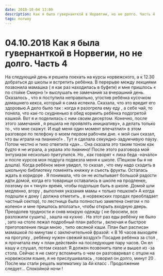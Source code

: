 ```yaml
---
date: 2018-10-04 13:00
description: Как я была гувернанткой в Норвегии, но не долго. Часть 4
tags: norway
---
```

# 04.10.2018 Как я была гувернанткой в Норвегии, но не долго. Часть 4

На следующий день я решила поехать на курсы норвежского, а к 12.30  добраться до школы и встретить ребёнка.  В перерыве между лекциями позвонила мамашка ( я как раз находилась в буфете) и мне пришлось « по стойке Смирно !» выслушать ее замечания за вчерашний день. Оказалось , что я поступила неправильно, угостив ребёнка кусочком домашнего кекса, который я сама испекла. Сказала, что это вредит его здоровью.А дело было так : когда я разогрела ему еду , а себе чай, то поняла, что  как-то скудненько в обед  кормить ребёнка подогретой кашкой. Вот я и поделилась с ним  своим десертом. Конечно, после этого замечания , я решила не проявлять инициативу», а делать только то , что мне скажут. И ещё меня один момент впечатлил» в этом разговоре по телефону о моем первом рабочем дне. « мой сын сказал, что вы играли на пианино!» . Тут я сделала секундно-задумчивую паузу. Потом честно и тихо ответила «да»...  Она сказала это таким тоном как будто я  не играла, а украла это пианино!  После этого разговора мой энтузиазм несколько притупился. Но , как говорят « лиха беда -начало» и после курсов моя подруга подвезла меня к школе. (Пешком бы я не дошла).  Когда ребёнок меня увидел, то сказал , что ему надо сходить в школьную библиотеку поменять книжку и съесть фрукты. Осталась ждать в коридоре . Я понимала, что он не испытывает большой радости идти домой, когда его товарищи оставались в школе на продленке, поэтому он « тянул» время, чтобы подольше быть в школе. Домой шли медленно, вгору , выполняя указания мамы « только пешком!» А когда подошли к дому ( должна отметить , в норвежских городах преобладает частный сектор), то лестница была полностью  заметена снегом « по колено»  и мне пришлось вползать», чтобы открыть входную дверь. Преодолев трудности и сняв мокрую одежду ( не бросили, все разложили сушить) , зашла на кухню . На этот раз еды ребёнку не было , зато на столе лежал подробный план работы , включая и быстрое приготовление пищи мною , типо овсяной каши. План был расписан мамашкой по минутам с заключительной фразой: « В 16 часов выходите на прогулку , ребёнку нужен свежий воздух!» Посадив ребёнка за стол , я прочитала ему « план действий» на последующие пару часов. Он ел кашу и слушал, потом сказал: Я должен позвонить папе и вышел из -за стола. Сейчас я не смогу вспомнить о чем он разговаривал с отцом на норвежском языке, я не прислушивалась , говорил он долго, минут 20 . После мы стали решать математику за 4й  класс .      Продолжение следует... Спокойной ночи !
